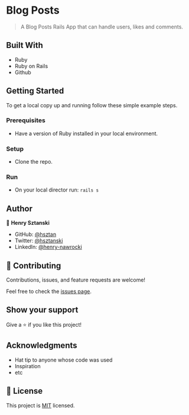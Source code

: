 # Blog Posts

> A Blog Posts Rails App that can handle users, likes and comments.

## Built With

- Ruby
- Ruby on Rails
- Github

## Getting Started

To get a local copy up and running follow these simple example steps.

### Prerequisites

- Have a version of Ruby installed in your local environment.

### Setup

- Clone the repo.

### Run

- On your local director run: `rails s`

## Author

👤 **Henry Sztanski**

- GitHub: [@hsztan](https://github.com/hsztan)
- Twitter: [@hsztanski](https://github.com/hsztan)
- LinkedIn: [@henry-nawrocki](https://linkedin.com/in/henry-nawrocki)


## 🤝 Contributing

Contributions, issues, and feature requests are welcome!

Feel free to check the [issues page](../../issues/).

## Show your support

Give a ⭐️ if you like this project!

## Acknowledgments

- Hat tip to anyone whose code was used
- Inspiration
- etc

## 📝 License

This project is [MIT](./MIT.md) licensed.